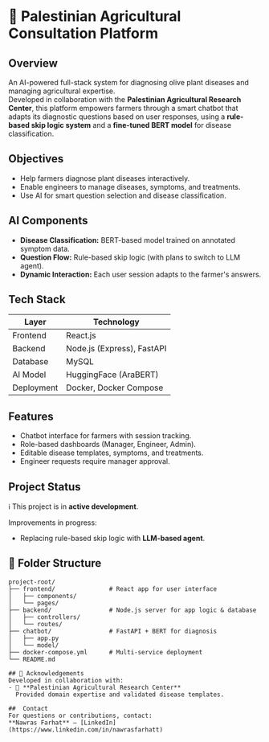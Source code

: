 # 🌿 Palestinian Agricultural Consultation Platform

##  Overview
An AI-powered full-stack system for diagnosing olive plant diseases and managing agricultural expertise.  
Developed in collaboration with the **Palestinian Agricultural Research Center**, this platform empowers farmers through a smart chatbot that adapts its diagnostic questions based on user responses, using a **rule-based skip logic system** and a **fine-tuned BERT model** for disease classification.



##  Objectives
- Help farmers diagnose plant diseases interactively.
- Enable engineers to manage diseases, symptoms, and treatments.
- Use AI for smart question selection and disease classification.

##  AI Components
- **Disease Classification:** BERT-based model trained on annotated symptom data.
- **Question Flow:** Rule-based skip logic (with plans to switch to LLM agent).
- **Dynamic Interaction:** Each user session adapts to the farmer's answers.

##  Tech Stack
| Layer       | Technology                     |
|-------------|--------------------------------|
| Frontend    | React.js                       |
| Backend     | Node.js (Express), FastAPI     |
| Database    | MySQL                          |
| AI Model    | HuggingFace (AraBERT)          |
| Deployment  | Docker, Docker Compose         |

##  Features
- Chatbot interface for farmers with session tracking.
- Role-based dashboards (Manager, Engineer, Admin).
- Editable disease templates, symptoms, and treatments.
- Engineer requests require manager approval.



## Project Status
ℹ️ This project is in **active development**.

Improvements in progress:
- Replacing rule-based skip logic with **LLM-based agent**.

## 📂 Folder Structure

```plaintext
project-root/
├── frontend/               # React app for user interface
│   ├── components/
│   └── pages/
├── backend/                # Node.js server for app logic & database
│   ├── controllers/
│   └── routes/
├── chatbot/                # FastAPI + BERT for diagnosis
│   ├── app.py
│   └── model/
├── docker-compose.yml      # Multi-service deployment
└── README.md

## 🤝 Acknowledgements
Developed in collaboration with:
- 📍 **Palestinian Agricultural Research Center**  
  Provided domain expertise and validated disease templates.

##  Contact
For questions or contributions, contact:
**Nawras Farhat** – [LinkedIn](https://www.linkedin.com/in/nawrasfarhatt)
